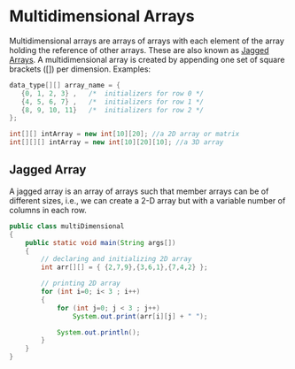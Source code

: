 # Multidimensional Arrays

Multidimensional arrays are arrays of arrays with each element of the array holding the reference of other arrays. 
These are also known as <a href = "https://www.geeksforgeeks.org/jagged-array-in-java/">Jagged Arrays</a>. A multidimensional array is created by appending one set of square brackets ([]) per dimension. 
Examples: 
```java
data_type[][] array_name = {
   {0, 1, 2, 3} ,   /*  initializers for row 0 */
   {4, 5, 6, 7} ,   /*  initializers for row 1 */
   {8, 9, 10, 11}   /*  initializers for row 2 */
};
```

```java 
int[][] intArray = new int[10][20]; //a 2D array or matrix
int[][][] intArray = new int[10][20][10]; //a 3D array
```
## Jagged Array

A jagged array is an array of arrays such that member arrays can be of different sizes, 
i.e., we can create a 2-D array but with a variable number of columns in each row. 

```java
public class multiDimensional
{
	public static void main(String args[])
	{
		// declaring and initializing 2D array
		int arr[][] = { {2,7,9},{3,6,1},{7,4,2} };

		// printing 2D array
		for (int i=0; i< 3 ; i++)
		{
			for (int j=0; j < 3 ; j++)
				System.out.print(arr[i][j] + " ");

			System.out.println();
		}
	}
}
```
